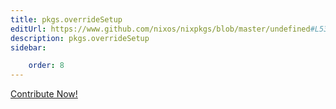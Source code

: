```yaml
---
title: pkgs.overrideSetup
editUrl: https://www.github.com/nixos/nixpkgs/blob/master/undefined#L53C19
description: pkgs.overrideSetup
sidebar:

    order: 8
---
```


<a href="https://www.github.com/nixos/nixpkgs/blob/master/undefined#L53C19">Contribute Now!</a>



